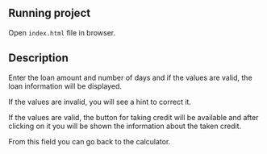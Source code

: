 ## Running project

Open `index.html` file in browser.

## Description 

Enter the loan amount and number of days and if the values are valid, the loan information will be displayed. 

If the values are invalid, you will see a hint to correct it.

If the values are valid, the button for taking credit will be available and after clicking on it you will be shown the information about the taken credit.

From this field you can go back to the calculator.